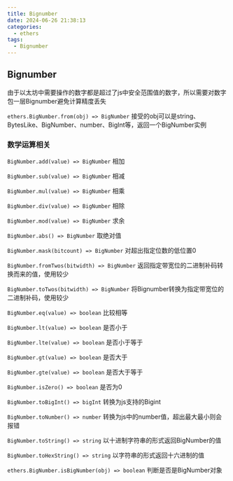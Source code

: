 ```yaml
---
title: Bignumber
date: 2024-06-26 21:38:13
categories:
  - ethers
tags:
  - Bignumber
---
```


## Bignumber
由于以太坊中需要操作的数字都是超过了js中安全范围值的数字，所以需要对数字包一层Bignumber避免计算精度丢失

`ethers.BigNumber.from(obj) => BigNumber`
接受的obj可以是string、BytesLike、BigNumber、number、BigInt等，返回一个BigNumber实例

### 数学运算相关

`BigNumber.add(value) => BigNumber`
相加

`BigNumber.sub(value) => BigNumber`
相减

`BigNumber.mul(value) => BigNumber`
相乘

`BigNumber.div(value) => BigNumber`
相除

`BigNumber.mod(value) => BigNumber`
求余

`BigNumber.abs() => BigNumber`
取绝对值

`BigNumber.mask(bitcount) => BigNumber`
对超出指定位数的低位置0

`BigNumber.fromTwos(bitwidth) => BigNumber`
返回指定带宽位的二进制补码转换而来的值，使用较少

`BigNumber.toTwos(bitwidth) => BigNumber`
将Bignumber转换为指定带宽位的二进制补码，使用较少

`BigNumber.eq(value) => boolean`
比较相等

`BigNumber.lt(value) => boolean`
是否小于

`BigNumber.lte(value) => boolean`
是否小于等于

`BigNumber.gt(value) => boolean`
是否大于

`BigNumber.gte(value) => boolean`
是否大于等于

`BigNumber.isZero() => boolean`
是否为0

`BigNumber.toBigInt() => bigInt`
转换为js支持的Bigint

`BigNumber.toNumber() => number`
转换为js中的number值，超出最大最小则会报错

`BigNumber.toString() => string`
以十进制字符串的形式返回BigNumber的值

`BigNumber.toHexString() => string`
以字符串的形式返回十六进制的值

`ethers.BigNumber.isBigNumber(obj) => boolean`
判断是否是BigNumber对象

